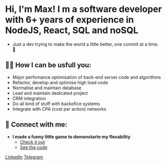 <h1>Hi, I'm Max! I m a software developer with 6+ years of experience in NodeJS, React, SQL and noSQL</h1>

- Just a dev trying to make the world a little better, one commit at a time. 👯

<h2>👨‍💼 How I can be usfull you:</h2>

- Major perfomance optimisation of back-end server code and algorithms
- Refactor, develop and optimise high load code
- Normalise and maintain database
- Lead and maintain dedicated project
- CRM integration
- Do all kind of stuff with backofice systems
- Integrate with CPA (cost per action) networks

<h2> 🤳 Connect with me:</h2>

- <b>I made a funny little game to demonstarte my flexability</b>
  - [Check it out](https://maximkaygorodov.github.io/BouncyBalls/)
  - [See the code ](https://github.com/MaximKaygorodov/BouncyBalls)

<a href="https://www.linkedin.com/in/maxim-kaygorodov-9b2b341b3">LinkedIn</a> <a href="https://t.me/Makosok">Telegram</a>

<!--
**joshmadakor1/joshmadakor1** is a ✨ _special_ ✨ repository because its `README.md` (this file) appears on your GitHub profile.

Here are some ideas to get you started:

- 🔭 I’m currently working on ...
- 🌱 I’m currently learning ...
- 👯 I’m looking to collaborate on ...
- 🤔 I’m looking for help with ...
- 💬 Ask me about ...
- 📫 How to reach me: ...
- 😄 Pronouns: ...
- ⚡ Fun fact: ...
-->
